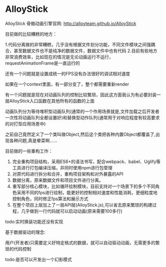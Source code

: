 AlloyStick
==========

AlloyStick 骨骼动画引擎官网: http://alloyteam.github.io/AlloyStick


目前做的比较糟糕的地方：

1.代码分离做的非常糟糕，几乎没有根据文件划分功能，不同文件模块之间强耦合，甚至数据文件也不是纯净的数据文件，数据文件中也有代码
2.目前有些地方非常浪费效率，比如现在的情况是无论动画运行不运行，requestAnimationFrame是一直运行的

还有一个问题就是设置成统一的FPS没有办法很好的调试相对速度

如果在一个context里面，有一部分变了，整个都需要重新render

有一个问题就是现在对动画队列的控制比较繁琐，因此这方面我认为有必要封装一层AlloyStick入口函数在其他所有的函数的上面

动画队列分为等待堆积型动画队列(通常的一个作用场景就是,文件加载之后开发者一次性将动画队列全都设置好)和替换型动作队列(通常用于对响应程度有较高要求的对打型应用场景中)

之前自己竟然定义了一个类叫做Object,然后这个类把各种内置Object都覆盖了,出现各种问题,真是晕菜啊......

目前做的一些重构工作：

1. 完全重构项目结构，采用ES6+的语法书写，配合webpack、babel、Uglify等工具进行打包编译压缩，并同时使用npm进行包管理
2. 对原代码进行拆分和合并，重构项目架构和对外暴露的API
3. 数据分离，原来数据文件和项目文件进行分离。
4. 重写部分核心模块，比如循环绘制模块，目前支持对一个场景下的多个不同角色采用不同的fps进行绘制，能更好的控制相对速度和性能消耗，更细粒度地控制角色，同时修正fps算法和展示方式
5. 在整个项目上层加上了一层API层(AlloyStick.js),可以省去原来繁琐的构建过程，几乎做到一行代码就可以启动动画(原来需要100多行)

todo:实时换装功能还没有实现

基于数据驱动的理念:

用户(开发者)只需要定义好特定格式的数据，就可以自动驱动动画，无需更多的繁琐的代码控制


todo:是否可以开发出一个幻影模式